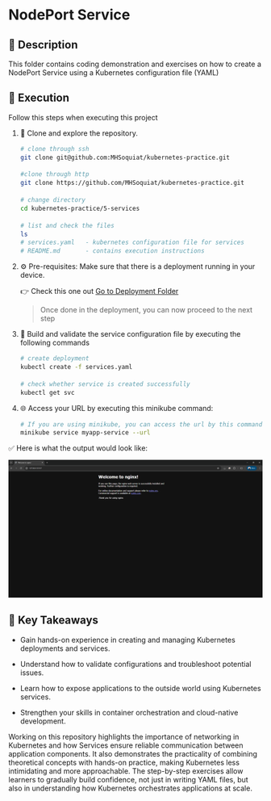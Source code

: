 # NodePort Service

## :pushpin: Description

This folder contains coding demonstration and exercises on how to create a NodePort Service using a Kubernetes configuration file (YAML)

## :rocket: Execution

Follow this steps when executing this project

1.  :open_file_folder: Clone and explore the repository.

    ```bash
    # clone through ssh
    git clone git@github.com:MHSoquiat/kubernetes-practice.git

    #clone through http
    git clone https://github.com/MHSoquiat/kubernetes-practice.git

    # change directory
    cd kubernetes-practice/5-services

    # list and check the files
    ls
    # services.yaml   - kubernetes configuration file for services
    # README.md       - contains execution instructions
    ```

2. :gear: Pre-requisites: Make sure that there is a deployment running in your device.

    :point_right: Check this one out [Go to Deployment Folder](../3-deployment/)

    > Once done in the deployment, you can now proceed to the next step

3.  :hammer: Build and validate the service configuration file by executing the following commands

    ```bash
    # create deployment
    kubectl create -f services.yaml

    # check whether service is created successfully 
    kubectl get svc
    ```

4. :globe_with_meridians: Access your URL by executing this minikube command:

    ```bash
    # If you are using minikube, you can access the url by this command:
    minikube service myapp-service --url
    ```

:white_check_mark: Here is what the output would look like:

![Expected Output](../5-services/outputs/image.png)

## :bookmark_tabs: Key Takeaways
- Gain hands-on experience in creating and managing Kubernetes deployments and services.

- Understand how to validate configurations and troubleshoot potential issues.

- Learn how to expose applications to the outside world using Kubernetes services.

- Strengthen your skills in container orchestration and cloud-native development.

Working on this repository highlights the importance of networking in Kubernetes and how Services ensure reliable communication between application components. It also demonstrates the practicality of combining theoretical concepts with hands-on practice, making Kubernetes less intimidating and more approachable. The step-by-step exercises allow learners to gradually build confidence, not just in writing YAML files, but also in understanding how Kubernetes orchestrates applications at scale.
